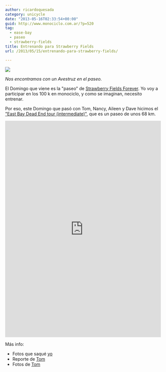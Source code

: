 ```yaml
---
author: ricardoquesada
category: unicycle
date: "2013-05-16T02:33:54+00:00"
guid: http://www.monociclo.com.ar/?p=520
tag:
  - ease-bay
  - paseo
  - strawberry-fields
title: Entrenando para Strawberry Fields
url: /2013/05/15/entrenando-para-strawberry-fields/

---
```

[![](https://lh3.googleusercontent.com/-7IsCmH0NcY8/UZGokLph8tI/AAAAAAAAumY/2x_3pjXXgPs/s400/IMG_2362.JPG)](https://photos.app.goo.gl/oNboR3NvTAHPf5G76)

*Nos encontramos con un Avestruz en el paseo.*

El Domingo que viene es la "paseo" de [Strawberry Fields Forever](http://www.strawberryfields.org/about-the-ride/). Yo voy a participar en los 100 k en monociclo, y como se imaginan, necesito entrenar.

Por eso, este Domingo que pasó con Tom, Nancy, Aileen y Dave hicimos el ["East Bay Dead End tour (intermediate)"][east_bay_dead_end], que es un paseo de unos 68 km.

<iframe src="https://ridewithgps.com/embeds?type=route&id=18475934&metricUnits=true&sampleGraph=true" style="width: 1px; min-width: 100%; height: 700px; border: none;" scrolling="no"></iframe>

Más info:

- Fotos que saqué [yo](https://photos.app.goo.gl/oNboR3NvTAHPf5G76)
- Reporte de [Tom](http://inl.org/cycling/rides/the-east-bay-dead-end-tour/)
- Fotos de [Tom](http://www.flickr.com/photos/tholub/sets/72157633476418563/)

[east_bay_dead_end]: https://bayareabikerides.net/the-east-bay-dead-end-tour/